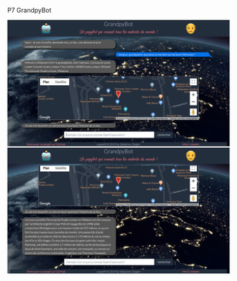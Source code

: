 P7 GrandpyBot

<div align="center">
    <img src="/grandpybotapp/static/img/Screen_GrandpyBot1.png" width="750px"</img> </br>
    <img src="/grandpybotapp/static/img/Screen_GrandpyBot2.png" width="750px"</img>
</div>
